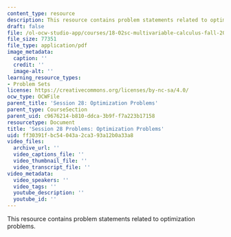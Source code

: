 ```yaml
---
content_type: resource
description: This resource contains problem statements related to optimization problems.
draft: false
file: /ol-ocw-studio-app/courses/18-02sc-multivariable-calculus-fall-2010/ff30391fbc54043a2ca393a12b0a33a8_MIT18_02SC_pb_27_quest.pdf
file_size: 77351
file_type: application/pdf
image_metadata:
  caption: ''
  credit: ''
  image-alt: ''
learning_resource_types:
- Problem Sets
license: https://creativecommons.org/licenses/by-nc-sa/4.0/
ocw_type: OCWFile
parent_title: 'Session 28: Optimization Problems'
parent_type: CourseSection
parent_uid: c9676214-b810-ddca-3b9f-f7a223b17158
resourcetype: Document
title: 'Session 28 Problems: Optimization Problems'
uid: ff30391f-bc54-043a-2ca3-93a12b0a33a8
video_files:
  archive_url: ''
  video_captions_file: ''
  video_thumbnail_file: ''
  video_transcript_file: ''
video_metadata:
  video_speakers: ''
  video_tags: ''
  youtube_description: ''
  youtube_id: ''
---
```

This resource contains problem statements related to optimization problems.